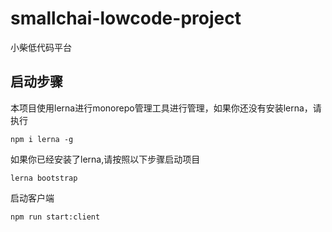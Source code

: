 # smallchai-lowcode-project
小柴低代码平台

## 启动步骤
本项目使用lerna进行monorepo管理工具进行管理，如果你还没有安装lerna，请执行
``` shell
npm i lerna -g
```
如果你已经安装了lerna,请按照以下步骤启动项目
``` shell
lerna bootstrap
```
启动客户端
```
npm run start:client
```

